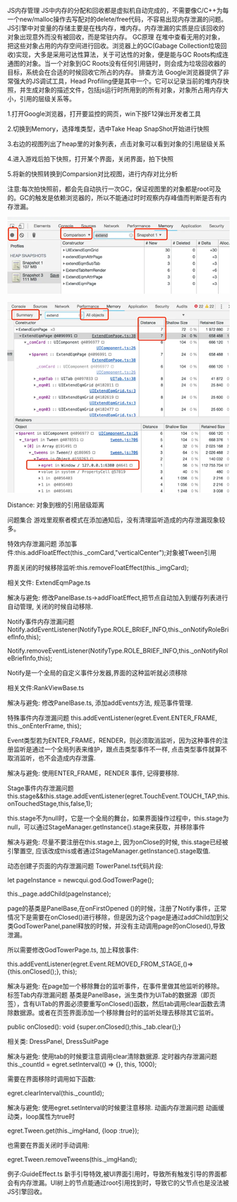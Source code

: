JS内存管理
JS中内存的分配和回收都是虚拟机自动完成的，不需要像C/C++为每一个new/malloc操作去写配对的delete/free代码，不容易出现内存泄漏的问题。JS引擎中对变量的存储主要是在栈内存，堆内存。内存泄漏的实质是应该回收的对象出现意外而没有被回收，而是常驻内存。
GC原理
在堆中查看无用的对象，把这些对象占用的内存空间进行回收。浏览器上的GC(Gabage Collection垃圾回收)实现，大多是采用可达性算法，关于可达性的对象，便是能与GC Roots构成连通图的对象。当一个对象到GC Roots没有任何引用链时，则会成为垃圾回收器的目标，系统会在合适的时候回收它所占的内存。
排查方法
Google浏览器提供了非常强大的JS调试工具，Head Profiling便是其中一个。它可以记录当前的堆内存快照，并生成对象的描述文件，包括js运行时所用到的所有对象，对象所占用内存大小，引用的层级关系等。
 
1.打开Google浏览器，打开要监控的网页，win下按F12弹出开发者工具
 

2.切换到Memory，选择堆类型，选中Take Heap SnapShot开始进行快照
 

3.右边的视图列出了heap里的对象列表，点击对象可以看到对象的引用层级关系
 

4.进入游戏后拍下快照，打开某个界面，关闭界面，拍下快照
 

5.将新的快照转换到Comparsion对比视图，进行内存对比分析
 

注意:每次拍快照前，都会先自动执行一次GC，保证视图里的对象都是root可及的。GC的触发是依赖浏览器的，所以不能通过时时观察内存峰值而判断是否有内存泄漏。
 

![alt text](image.png)
 
 
![alt text](image-1.png)
 

Distance: 对象到根的引用层级距离
 

问题集合
游戏里观察者模式在添加通知后，没有清理监听造成的内存泄漏现象较多。
 

特效内存泄漏问题
添加事件:this.addFloatEffect(this.\_comCard,"verticalCenter");对象被Tween引用
 

界面关闭的时候移除监听:this.removeFloatEffect(this.\_imgCard);
 

相关文件: ExtendEqmPage.ts
 

解决与避免: 修改PanelBase.ts->addFloatEffect,把节点自动加入到缓存列表进行自动管理, 关闭的时候自动移除.
 

Notify事件内存泄漏问题
Notify.addEventListener(NotifyType.ROLE\_BRIEF\_INFO,this.\_onNotifyRoleBriefInfo,this);
 

Notify.removeEventListener(NotifyType.ROLE\_BRIEF\_INFO,this.\_onNotifyRoleBriefInfo,this);
 

Notify是一个全局的自定义事件分发器,界面的这种监听就必须移除
 

相关文件:RankViewBase.ts
 

解决与避免: 修改PanelBase.ts, 添加addEvents方法, 规范事件管理.
 

特殊事件内存泄漏问题
this.addEventListener(egret.Event.ENTER\_FRAME, this.\_onEnterFrame, this);
 

Event类型若为ENTER\_FRAME，RENDER，则必须取消监听，因为这种事件的注册监听是通过一个全局列表来维护，跟点击类型事件不一样, 点击类型事件就算不取消监听，也不会造成内存泄露.
 

解决与避免: 使用ENTER\_FRAME，RENDER 事件, 记得要移除.
 

Stage事件内存泄漏问题
this.stage&&this.stage.addEventListener(egret.TouchEvent.TOUCH\_TAP,this.onTouchedStage,this,false,1);
 

this.stage不为null时，它是一个全局的舞台，如果界面操作过程中，this.stage为null，可以通过StageManager.getInstance().stage来获取，并移除事件
 

解决与避免: 尽量不要注册在this.stage上, 因为onClose的时候, this.stage已经被引擎置空, 应该改成this或者通过StageManager.getInstance().stage取值.
 

动态创建子页面的内存泄漏问题
TowerPanel.ts代码片段:
 

let pageInstance = newcqui.god.GodTowerPage();
 

this.\_page.addChild(pageInstance);
 

page的基类是PanelBase,在onFirstOpened ()的时候，注册了Notify事件，正常情况下是需要在onClosed()进行移除，但是因为这个page是通过addChild加到父类GodTowerPanel,panel释放的时候，并没有主动调用page的onClosed(),导致泄漏。
 

所以需要修改GodTowerPage.ts, 加上释放事件:
 

this.addEventListener(egret.Event.REMOVED\_FROM\_STAGE,()=>{this.onClosed();}, this);
 

解决与避免: 在page加一个移除舞台的监听事件，在事件里做其他监听的移除。
标签Tab内存泄漏问题
基类是PanelBase，派生类作为UiTab的数据源（即页签），含有UiTab的界面必须要重写onClosed()函数，然后tab调用clear函数去清除数据源。或者在页签界面添加一个移除舞台时的监听处理去移除其它监听。
 

public onClosed(): void {super.onClosed();this.\_tab.clear();}
 

相关类: DressPanel, DressSuitPage
 

解决与避免: 使用tab的时候要注意调用clear清除数据源.
定时器内存泄漏问题
this.\_countId = egret.setInterval(() => {}, this, 1000);
 

需要在界面移除时调用如下函数:
 

egret.clearInterval(this.\_countId);
 

解决与避免: 使用egret.setInterval的时候要注意移除.
 动画内存泄漏问题
动画缓动类，loop属性为true时
 

egret.Tween.get(this.\_imgHand, {loop :true});
 

也需要在界面关闭时手动调用:
 

egret.Tween.removeTweens(this.\_imgHand);
 

例子:GuideEffect.ts 新手引导特效,被UI界面引用时，导致所有触发引导的界面都会有内存泄漏。UI树上的节点能通过root引用找到时，导致它的父节点也是没法被JS引擎回收。
 